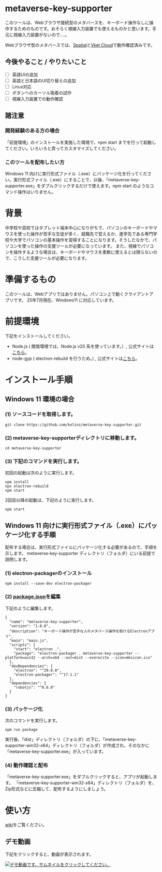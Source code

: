 # metaverse-key-supporter
このツールは、Webブラウザ接続型のメタバースを、キーボード操作なしに操作するためのものです。おそらく視線入力装置でも使えるものかと思います。手元に視線入力装置がないので....。

Webブラウザ型のメタバースでは、[Spatial](https://www.spatial.io/)と[Vket Cloud](https://cloud.vket.com/ja)で動作確認済みです。

## 今後やること / やりたいこと
 - [ ] 英語UIの追加
 - [ ] 英語と日本語のUI切り替えの追加
 - [ ] Linux対応
 - [ ] ボタンへのカーソル吸着の試作
 - [ ] 視線入力装置での動作確認

## 諸注意
### 開発経験のある方の場合
「前提環境」のインストールを実施した環境で、npm start までを行って起動してください。いろいろと弄ってカスタマイズしてください。

### このツールを配布したい方
Windows 11 向けに実行形式ファイル（.exe）にパッケージ化を行ってください。実行形式ファイル（.exe）にすることで、以後、「metaverse-key-supporter.exe」をダブルクリックするだけで使えます。npm start のようなコマンド操作はいりません。

# 背景
中学校や高校ではタブレット端末中心になりがちで、パソコンのキーボードやマウスを使った操作が苦手な生徒が多く、就職先で覚えるか、進学先である専門学校や大学でパソコンの基本操作を習得することになります。そうしたなかで、パソコンを使った操作の支援ツールが必要になっています。
また、視線でパソコンを操作するような場合は、キーボードやマウスを柔軟に使えるとは限らないので、こうした支援ツールが必要になります。

# 準備するもの
このツールは、Webアプリではありません。パソコン上で動くクライアントアプリです。
25年7月現在、Windows11 に対応しています。

# 前提環境
下記をインストールしてください。
- Node.js ( 開発環境では、Node.js v20 系を使っています。）, 公式サイトは[こちら](https://nodejs.org/ja)。
- node-gyp ( electron-rebuild を行うため。) , 公式サイトは[こちら](https://github.com/nodejs/node-gyp)。

# インストール手順
## Windows 11 環境の場合
### (1) ソースコードを取得します。
```
git clone https://github.com/kolinz/metaverse-key-supporter.git
```
### (2) metaverse-key-supporterディレクトリに移動します。
```
cd metaverse-key-supporter
```
### (3) 下記のコマンドを実行します。
初回の起動は次のように実行します。
```
npm install
npx electron-rebuild
npm start
```
2回目以降の起動は、下記のように実行します。
```
npm start
```
## Windows 11 向けに実行形式ファイル（.exe）にパッケージ化する手順
配布する場合は、実行形式ファイルにパッケージ化する必要があるので、手順を示します。
metaverse-key-supporter ディレクトリ（フォルダ）にいる前提で説明します。

### (1) electron-packagerのインストール
```
npm install --save-dev electron-packager
```
### (2) [package.json](https://github.com/kolinz/metaverse-key-supporter/blob/main/package.json)を編集
下記のように編集します。
```
{
  "name": "metaverse-key-supporter",
  "version": "1.0.0",
  "description": "キーボード操作が苦手な人のメタバース操作を助けるElectronアプリ",
  "main": "main.js",
  "scripts": {
    "start": "electron .",
    "package": "electron-packager . metaverse-key-supporter --platform=win32 --arch=x64 --out=dist --overwrite --icon=mksicon.ico"
  },
  "devDependencies": {
    "electron": "^29.0.0",
    "electron-packager": "^17.1.1"
  },
  "dependencies": {
    "robotjs": "^0.6.0"
  }
}
```
### (3) パッケージ化
次のコマンドを実行します。
```
npm run package
```
実行後、「dist」ディレクトリ（フォルダ）の下に、「metaverse-key-supporter-win32-x64」ディレクトリ（フォルダ）が作成され、そのなかに「metaverse-key-supporter.exe」が入っています。

### (4) 動作確認と配布
「metaverse-key-supporter.exe」をダブルクリックすると、アプリが起動します。
「metaverse-key-supporter-win32-x64」ディレクトリ（フォルダ）を、Zip形式などに圧縮して、配布するようにしましょう。

# 使い方
[wiki](https://github.com/kolinz/metaverse-key-supporter/wiki)をご覧ください。

## デモ動画
下記をクリックすると、動画が表示されます。

[![デモ動画です。サムネイルをクリックしてください。](http://img.youtube.com/vi/xN5Kdw5lhNs/0.jpg)](https://www.youtube.com/watch?v=xN5Kdw5lhNs)
